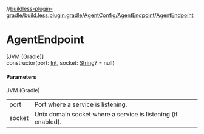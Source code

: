 //[buildless-plugin-gradle](../../../../index.md)/[build.less.plugin.gradle](../../index.md)/[AgentConfig](../index.md)/[AgentEndpoint](index.md)/[AgentEndpoint](-agent-endpoint.md)

# AgentEndpoint

[JVM (Gradle)]\
constructor(port: [Int](https://kotlinlang.org/api/latest/jvm/stdlib/kotlin/-int/index.html), socket: [String](https://kotlinlang.org/api/latest/jvm/stdlib/kotlin/-string/index.html)? = null)

#### Parameters

JVM (Gradle)

| | |
|---|---|
| port | Port where a service is listening. |
| socket | Unix domain socket where a service is listening (if enabled). |
